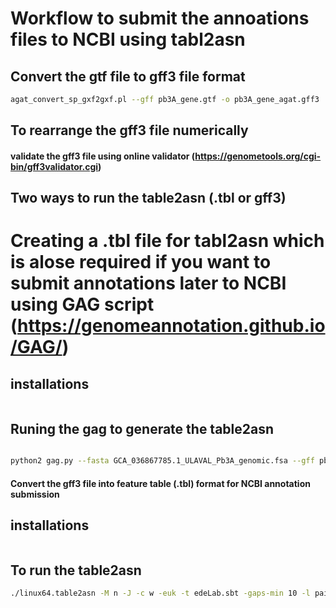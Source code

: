 
# Workflow to submit the annoations files to NCBI using tabl2asn

## Convert the gtf file to gff3 file format

```bash
agat_convert_sp_gxf2gxf.pl --gff pb3A_gene.gtf -o pb3A_gene_agat.gff3

```


## To rearrange the gff3 file numerically

#### validate the gff3 file using online validator (https://genometools.org/cgi-bin/gff3validator.cgi)


## Two ways to run the table2asn (.tbl or gff3)

# Creating a .tbl file for tabl2asn which is alose required if you want to submit annotations later to NCBI using GAG script (https://genomeannotation.github.io/GAG/)

## installations

```bash


```
## Runing the gag to generate the table2asn

```bash

python2 gag.py --fasta GCA_036867785.1_ULAVAL_Pb3A_genomic.fsa --gff pb3A_sorted_corrected_annotations.gff3 --out gag_output

```

#### Convert the gff3 file into feature table (.tbl) format for NCBI annotation submission 

## installations

```bash


```




## To run the table2asn

```bash
./linux64.table2asn -M n -J -c w -euk -t edeLab.sbt -gaps-min 10 -l paired-ends -j "[organism=plasmodiophora brassicae] [isolate=pb3A]" -i ULAVAL_Pb3A_genomic.fsa -locus-tag-prefix PBTT -f pb3A_annotations.tbl -o output_file.sqn -Z -V b
```
